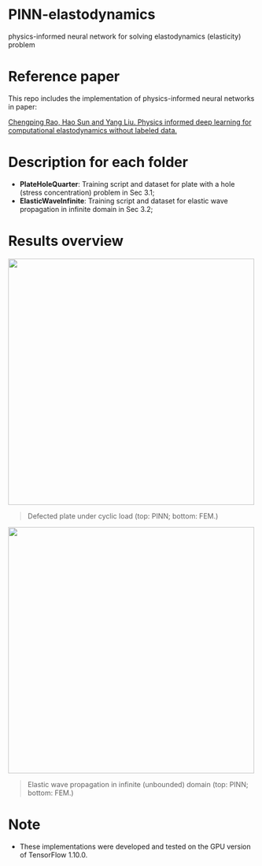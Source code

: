 # PINN-elastodynamics
physics-informed neural network for solving elastodynamics (elasticity) problem

# Reference paper
This repo includes the implementation of physics-informed neural networks in paper: 

[Chengping Rao, Hao Sun and Yang Liu. Physics informed deep learning for computational elastodynamics without labeled data.](https://arxiv.org/abs/2006.08472)

# Description for each folder
- **PlateHoleQuarter**: Training script and dataset for plate with a hole (stress concentration) problem in Sec 3.1;
- **ElasticWaveInfinite**: Training script and dataset for elastic wave propagation in infinite domain in Sec 3.2;


# Results overview

<!-- ![](https://github.com/Raocp/PINN-elastodynamics/blob/master/PlateHoleQuarter/results/GIF_stress.gif) -->
<img src="https://github.com/Raocp/PINN-elastodynamics/blob/master/PlateHoleQuarter/results/GIF_stress.gif" width="500" />

> Defected plate under cyclic load (top: PINN; bottom: FEM.)


<!--![](https://github.com/Raocp/PINN-elastodynamics/blob/master/ElasticWaveInfinite/results/GIF_uv.gif) -->
<img src="https://github.com/Raocp/PINN-elastodynamics/blob/master/ElasticWaveInfinite/results/GIF_uv.gif" width="500" />
<!-- <img src="https://github.com/Raocp/PINN-elastodynamics/blob/master/ElasticWaveInfinite/results/color_map_uv.png" width="200" class="center"> -->

> Elastic wave propagation in infinite (unbounded) domain (top: PINN; bottom: FEM.)


# Note
- These implementations were developed and tested on the GPU version of TensorFlow 1.10.0. 

